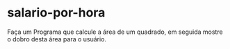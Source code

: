 # salario-por-hora
Faça um Programa que calcule a área de um quadrado, em seguida mostre o dobro desta área para o usuário.
